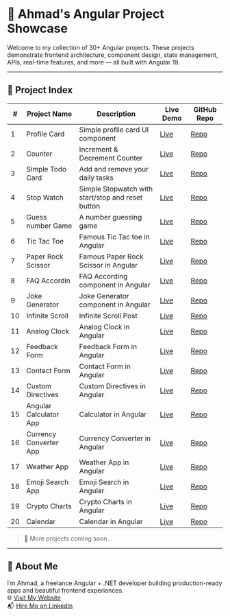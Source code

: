 # 🚀 Ahmad's Angular Project Showcase

Welcome to my collection of 30+ Angular projects. These projects demonstrate frontend architecture, component design, state management, APIs, real-time features, and more — all built with Angular 19.

---

## 📂 Project Index

| # | Project Name        | Description                         | Live Demo        | GitHub Repo                  |
|---|---------------------|-------------------------------------|------------------|------------------------------|
| 1 | Profile Card       | Simple profile card UI component     | [Live](https://Ahmad-889.github.io/angular-profile-card/) | [Repo](https://github.com/Ahmad-889/angular-profile-card)     |
| 2  | Counter       | Increment & Decrement Counter | [Live](https://ahmad-889.github.io/angular-counter/) | [Repo](https://github.com/Ahmad-889/angular-counter)   |
| 3  | Simple Todo Card      | Add and remove your daily tasks | [Live](https://ahmad-889.github.io/angular-todo/) | [Repo](https://github.com/Ahmad-889/angular-todo)   |
| 4  | Stop Watch      | Simple Stopwatch with start/stop and reset button | [Live](https://ahmad-889.github.io/stopwatch/) | [Repo](https://github.com/Ahmad-889/stopwatch)   |
| 5  | Guess number Game     | A number guessing game  | [Live](https://ahmad-889.github.io/guess-number/) | [Repo](https://github.com/Ahmad-889/guess-number)   |
| 6  | Tic Tac Toe      | Famous Tic Tac toe in Angular  | [Live](https://ahmad-889.github.io/tic-tac-toe/) | [Repo](https://github.com/Ahmad-889/tic-tac-toe)   |
| 7  | Paper Rock Scissor      | Famous Paper Rock Scissor in Angular  | [Live](https://ahmad-889.github.io/paper-rock-scissor/) | [Repo](https://github.com/Ahmad-889/paper-rock-scissor)   |
| 8  | FAQ Accordin       | FAQ According component in Angular  | [Live](https://ahmad-889.github.io/faq-accordin/) | [Repo](https://github.com/Ahmad-889/faq-accordin)   |
| 9  | Joke Generator       | Joke Generator component in Angular  | [Live](https://ahmad-889.github.io/joke-generator/) | [Repo](https://github.com/Ahmad-889/joke-generator)   |
| 10  | Infinite Scroll       | Infinite Scroll Post   | [Live](https://ahmad-889.github.io/infinite-scroll/) | [Repo](https://github.com/Ahmad-889/infinite-scroll)   |
| 11  | Analog Clock      | Analog Clock in Angular   | [Live](https://ahmad-889.github.io/clock/) | [Repo](https://github.com/Ahmad-889/clock)   |
| 12  | Feedback Form     | Feedback Form in Angular   | [Live](https://ahmad-889.github.io/feedback-form/) | [Repo](https://github.com/Ahmad-889/feedback-form/)   |
| 13  | Contact Form     | Contact Form in Angular   | [Live](https://ahmad-889.github.io/contact-form/) | [Repo](https://github.com/Ahmad-889/contact-form)   |
| 14  | Custom Directives    | Custom Directives in Angular   | [Live](https://ahmad-889.github.io/custom-directives/) | [Repo](https://github.com/Ahmad-889/custom-directives)   |
| 15  | Angular Calculator App    | Calculator in Angular   | [Live](https://ahmad-889.github.io/calculator/) | [Repo](https://github.com/Ahmad-889/calculator)   |
| 16  | Currency Converter App    | Currency Converter in Angular   | [Live](https://ahmad-889.github.io/currency-converter/) | [Repo](https://github.com/Ahmad-889/currency-converter)   |
| 17  | Weather App    | Weather App in Angular   | [Live](https://ahmad-889.github.io/weather/) | [Repo](https://github.com/Ahmad-889/weather)   |
| 18  | Emoji Search App    | Emoji Search in Angular   | [Live](https://ahmad-889.github.io/emoji-search/) | [Repo](https://github.com/Ahmad-889/emoji-search)   |
| 19  | Crypto Charts    | Crypto Charts in Angular   | [Live](https://ahmad-889.github.io/crypto-charts/) | [Repo](https://github.com/Ahmad-889/crypto-charts)   |
| 20 | Calendar    | Calendar in Angular   | [Live](https://ahmad-889.github.io/calendar/) | [Repo](https://github.com/Ahmad-889/calendar)   |



> 🔗 More projects coming soon...

---

## 📌 About Me

I’m Ahmad, a freelance Angular + .NET developer building production-ready apps and beautiful frontend experiences.  
🌐 [Visit My Website](https://ahmadev.site)  
📬 [Hire Me on LinkedIn](https://linkedin.com/in/muhammad-ahmad-784271337)

